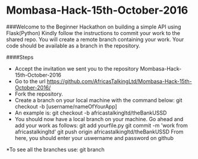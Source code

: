 # Mombasa-Hack-15th-October-2016

###Welcome to the Beginner Hackathon on building a simple API using Flask(Python)
Kindly follow the instructions to commit your work to the shared repo. You will create a remote branch containing your work. Your code should be available as a branch in the repository.

####Steps
* Accept the invitation we sent you to the repository Mombasa-Hack-15th-October-2016
* Go to the url https://github.com/AfricasTalkingLtd/Mombasa-Hack-15th-October-2016/
* Fork the repository.
* Create a branch on your local machine with the command below:
   git checkout -b [username/nameOfYourApp] 
* An example is: git checkout -b africastalkingltd/theBankUSSD
* You should now have a local branch on your machine. Go ahead and add your work as follows:
  git add yourfile.py
  git commit -m 'work from africastalkingltd' 
  git push origin africastalkingltd/theBankUSSD
From here, you should enter your uswername and password on github

*To see all the branches use:
 git branch
